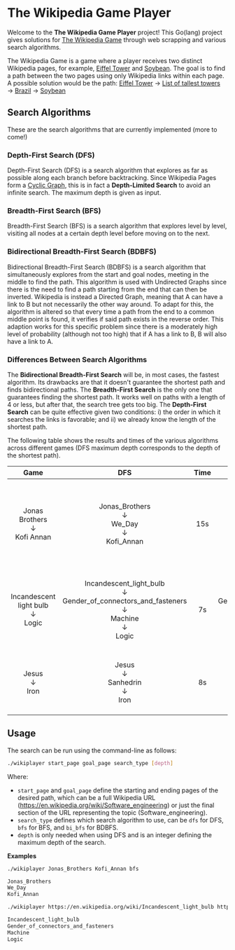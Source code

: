 # The Wikipedia Game Player

Welcome to the **The Wikipedia Game Player** project!
This Go(lang) project gives solutions for [The Wikipedia Game](https://en.wikipedia.org/wiki/Wikipedia:Wiki_Game) through web scrapping and various search algorithms.

The Wikipedia Game is a game where a player receives two distinct Wikipedia pages, for example, [Eiffel Tower](https://en.wikipedia.org/wiki/Eiffel_Tower) and [Soybean](https://en.wikipedia.org/wiki/Soybean).
The goal is to find a path between the two pages using only Wikipedia links within each page.
A possible solution would be the path: [Eiffel Tower](https://en.wikipedia.org/wiki/Eiffel_Tower) &#8594; [List of tallest towers](https://en.wikipedia.org/wiki/List_of_tallest_towers) &#8594; [Brazil](https://en.wikipedia.org/wiki/Brazil) &#8594; [Soybean](https://en.wikipedia.org/wiki/Soybean)

## Search Algorithms
These are the search algorithms that are currently implemented (more to come!)

### Depth-First Search (DFS)
Depth-First Search (DFS) is a search algorithm that explores as far as possible along each branch before backtracking.
Since Wikipedia Pages form a [Cyclic Graph](https://en.wikipedia.org/wiki/Cyclic_graph), this is in fact a **Depth-Limited Search** to avoid an infinite search.
The maximum depth is given as input.

### Breadth-First Search (BFS)
Breadth-First Search (BFS) is a search algorithm that explores level by level, visiting all nodes at a certain depth level before moving on to the next.

### Bidirectional Breadth-First Search (BDBFS)
Bidirectional Breadth-First Search (BDBFS) is a search algorithm that simultaneously explores from the start and goal nodes, meeting in the middle to find the path.
This algorithm is used with Undirected Graphs since there is the need to find a path starting from the end that can then be inverted.
Wikipedia is instead a Directed Graph, meaning that A can have a link to B but not necessarily the other way around.
To adapt for this, the algorithm is altered so that every time a path from the end to a common middle point is found, it verifies if said path exists in the reverse order.
This adaption works for this specific problem since there is a moderately high level of probability (although not too high) that if A has a link to B, B will also have a link to A.

### Differences Between Search Algorithms
The **Bidirectional Breadth-First Search** will be, in most cases, the fastest algorithm. Its drawbacks are that it doesn't guarantee the shortest path and finds bidirectional paths.
The **Breadth-First Search** is the only one that guarantees finding the shortest path. It works well on paths with a length of 4 or less, but after that, the search tree gets too big.
The **Depth-First Search** can be quite effective given two conditions: i) the order in which it searches the links is favorable; and ii) we already know the length of the shortest path.

The following table shows the results and times of the various algorithms across different games (DFS maximum depth corresponds to the depth of the shortest path).

|                       Game                       |                                                                  DFS                                                                 | Time |                                                                  BFS                                                                 | Time |                                                                                    BDBFS                                                                                   | Time |
|:------------------------------------------------:|:------------------------------------------------------------------------------------------------------------------------------------:|:----:|:------------------------------------------------------------------------------------------------------------------------------------:|:----:|:--------------------------------------------------------------------------------------------------------------------------------------------------------------------------:|:----:|
|   Jonas Brothers <br/> &#8595; <br/> Kofi Annan  |                               Jonas_Brothers <br/> &#8595; <br/> We_Day <br/> &#8595; <br/> Kofi_Annan                               |  15s |                               Jonas_Brothers <br/> &#8595; <br/> We_Day <br/> &#8595; <br/> Kofi_Annan                               |  20s | Jonas_Brothers <br/> &#8595; <br/> Polydor_Records <br/> &#8595; <br/> Portugal <br/> &#8595; <br/> Secretary-General_of_the_United_Nations <br/> &#8595; <br/> Kofi_Annan |  7s  |
| Incandescent light bulb <br/> &#8595; <br/>Logic | Incandescent_light_bulb <br/> &#8595; <br/> Gender_of_connectors_and_fasteners <br/> &#8595; <br/> Machine <br/> &#8595; <br/> Logic |  7s  | Incandescent_light_bulb <br/> &#8595; <br/> Gender_of_connectors_and_fasteners <br/> &#8595; <br/> Machine <br/> &#8595; <br/> Logic |  57s |        Incandescent_light_bulb <br/> &#8595; <br/> Electric_light <br/> &#8595; <br/> Age_of_Enlightenment <br/> &#8595; <br/> Philosophy <br/> &#8595; <br/> Logic        |  3s  |
|           Jesus <br/> &#8595; <br/>Iron          |                                     Jesus <br/> &#8595; <br/> Sanhedrin <br/> &#8595; <br/> Iron                                     |  8s  |                                     Jesus <br/> &#8595; <br/> Sanhedrin <br/> &#8595; <br/> Iron                                     |  14s |                                         Jesus <br/> &#8595; <br/> Jerusalem <br/> &#8595; <br/> Bronze_Age <br/> &#8595; <br/> Iron                                        |  6s  |



## Usage

The search can be run using the command-line as follows:
```bash
./wikiplayer start_page goal_page search_type [depth]
```
Where:
- `start_page` and `goal_page` define the starting and ending pages of the desired path, which can be a full Wikipedia URL (https://en.wikipedia.org/wiki/Software_engineering) or just the final section of the URL representing the topic (Software_engineering).
- `search_type` defines which search algorithm to use, can be `dfs` for DFS, `bfs` for BFS, and `bi_bfs` for BDBFS.
- `depth` is only needed when using DFS and is an integer defining the maximum depth of the search.


**Examples**

```bash
./wikiplayer Jonas_Brothers Kofi_Annan bfs
```
```bash
Jonas_Brothers
We_Day
Kofi_Annan
```

```bash
./wikiplayer https://en.wikipedia.org/wiki/Incandescent_light_bulb https://en.wikipedia.org/wiki/Logic dfs 4
```
```bash
Incandescent_light_bulb
Gender_of_connectors_and_fasteners
Machine
Logic
```
